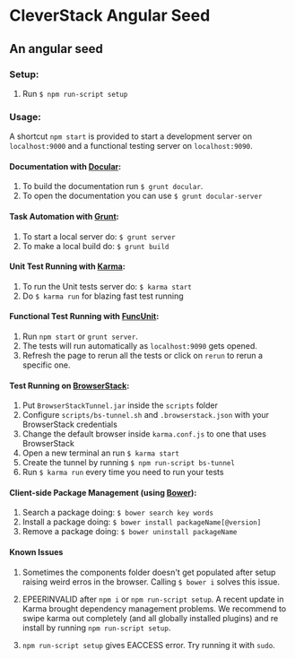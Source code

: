 # CleverStack Angular Seed
## An angular seed 

### Setup:
1. Run `$ npm run-script setup`

### Usage:
A shortcut `npm start` is provided to start a development server on `localhost:9000` and a functional testing server on `localhost:9090`.

#### Documentation with [Docular](https://github.com/gitsome/docular):
1. To build the documentation run `$ grunt docular`.
2. To open the documentation you can use `$ grunt docular-server`

#### Task Automation with [Grunt](http://gruntjs.com/):
1. To start a local server do: `$ grunt server`
4. To make a local build do: `$ grunt build`

#### Unit Test Running with [Karma](http://karma-runner.github.io):
1. To run the Unit tests server do: `$ karma start`
2. Do `$ karma run` for blazing fast test running

#### Functional Test Running with [FuncUnit](http://funcunit.com):
1. Run `npm start` or `grunt server`.
2. The tests will run automatically as `localhost:9090` gets opened.
3. Refresh the page to rerun all the tests or click on `rerun` to rerun a specific one.

#### Test Running on [BrowserStack](http://browserstack.com):
1. Put `BrowserStackTunnel.jar` inside the `scripts` folder
2. Configure `scripts/bs-tunnel.sh` and `.browserstack.json` with your BrowserStack credentials
3. Change the default browser inside `karma.conf.js` to one that uses BrowserStack
4. Open a new terminal an run `$ karma start`
5. Create the tunnel by running `$ npm run-script bs-tunnel`
6. Run `$ karma run` every time you need to run your tests

#### Client-side Package Management (using [Bower](http://bower.io)):
1. Search a package doing: `$ bower search key words`
2. Install a package doing: `$ bower install packageName[@version]`
3. Remove a package doing: `$ bower uninstall packageName`

#### Known Issues
1. Sometimes the components folder doesn't get populated after setup raising weird erros in the browser. Calling `$ bower i` solves this issue.

2. EPEERINVALID after `npm i` or `npm run-script setup`. A recent update in Karma brought dependency management problems. We recommend to swipe karma out completely (and all globally installed plugins) and re install by running `npm run-script setup`.

3. `npm run-script setup` gives EACCESS error. Try running it with `sudo`.
